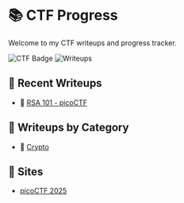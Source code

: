 # 📚 CTF Progress

Welcome to my CTF writeups and progress tracker.

![CTF Badge](https://img.shields.io/badge/CTF-Player-blue)
![Writeups](https://img.shields.io/badge/Writeups-1-green)

## 📂 Recent Writeups
- 🔐 [RSA 101 - picoCTF](./2025/picoCTF/writeups/example.md)

## 🧠 Writeups by Category
- 🔐 [Crypto](./2025/picoCTF/writeups/caesar.md)

## 📅 Sites
- [picoCTF 2025](./2025/picoCTF)
